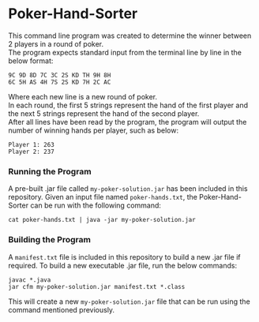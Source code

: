 # Poker-Hand-Sorter
This command line program was created to determine the winner between 2 players in a round of poker. \
The program expects standard input from the terminal line by line in the below format:
```text
9C 9D 8D 7C 3C 2S KD TH 9H 8H
6C 5H AS 4H 7S 2S KD 7H 2C AC
```
Where each new line is a new round of poker. \
In each round, the first 5 strings represent the hand of the first player and the next 5 strings represent the hand of the second player.\
After all lines have been read by the program, the program will output the number of winning hands per player, such as below:
```text
Player 1: 263
Player 2: 237
```

### Running the Program
A pre-built .jar file called `my-poker-solution.jar` has been included in this repository.
Given an input file named `poker-hands.txt`, the Poker-Hand-Sorter can be run with the following command:
```shell
cat poker-hands.txt | java -jar my-poker-solution.jar
```

### Building the Program
A `manifest.txt` file is included in this repository to build a new .jar file if required.
To build a new executable .jar file, run the below commands: 
```shell
javac *.java
jar cfm my-poker-solution.jar manifest.txt *.class
```

This will create a new `my-poker-solution.jar` file that can be run using the command mentioned previously. 